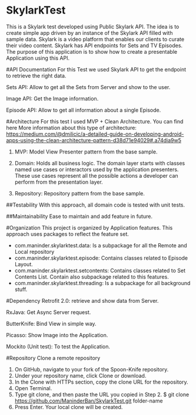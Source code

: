 # SkylarkTest
This is a Skylark test developed using Public Skylark API.
The idea is to create simple app driven by an instance of the Skylark API filled with sample data.
Skylark is a video platform that enables our clients to curate their video content.
Skylark has API endpoints for Sets and TV Episodes.
The purpose of this application is to show how to create a presentable Application using this API.

#API Documentation
For this Test we used Skylark API to get the endpoint to retrieve the right data.

Sets API: Allow to get all the Sets from Server and show to the user.

Image API: Get the Image information.

Episode API: Allow to get all information about a single Episode.


#Architecture
For this test I used MVP + Clean Architecture.
You can find here More information about this type of architecture: https://medium.com/@dmilicic/a-detailed-guide-on-developing-android-apps-using-the-clean-architecture-pattern-d38d71e94029#.a74dia9w5

1. MVP: Model View Presenter pattern from the base sample.

2. Domain: Holds all business logic. The domain layer starts with classes named use cases or interactors used by the application presenters. These use cases represent all the possible actions a developer can perform from the presentation layer.

3. Repository: Repository pattern from the base sample.

##Testability
With this approach, all domain code is tested with unit tests.

##Maintainability
Ease to maintain and add feature in future.

#Organization
This project is organized by Application features.
This approach uses packages to reflect the feature set.
- com.maninder.skylarktest.data: Is a subpackage for all the Remote and Local repository
- com.maninder.skylarktest.episode: Contains classes related to Episode Layout.
- com.maninder.skylarktest.setcontents: Contains classes related to Set Contents List. Contain also subpackage related to this features.
- com.maninder.skylarktest.threading: Is a subpackage for all background stuff.

#Dependency
Retrofit 2.0: retrieve and show data from Server.

RxJava: Get Async Server request.

ButterKnife: Bind View in simple way.

Picasso: Show Image into the Application.

Mockito (Unit test): To test the Application.

#Repository
Clone a remote repository

1. On GitHub, navigate to your fork of the Spoon-Knife repository.
2. Under your repository name, click Clone or download.
3. In the Clone with HTTPs section, copy the clone URL for the repository.
4. Open Terminal.
5. Type git clone, and then paste the URL you copied in Step 2.
$ git clone https://github.com/ManinderBan/SkylarkTest.git folder-name
6. Press Enter. Your local clone will be created.

